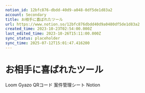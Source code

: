 ```yaml
---
notion_id: 12bfc876-dbdd-40d9-a048-0df5de1d83a2
account: Secondary
title: お相手に喜ばれたツール
url: https://www.notion.so/12bfc876dbdd40d9a0480df5de1d83a2
created_time: 2023-10-23T02:54:00.000Z
last_edited_time: 2023-10-26T15:11:00.000Z
sync_status: placeholder
sync_time: 2025-07-12T15:01:47.416200
---
```

# お相手に喜ばれたツール

Loom
Gyazo
QRコード
案件管理シート
Notion